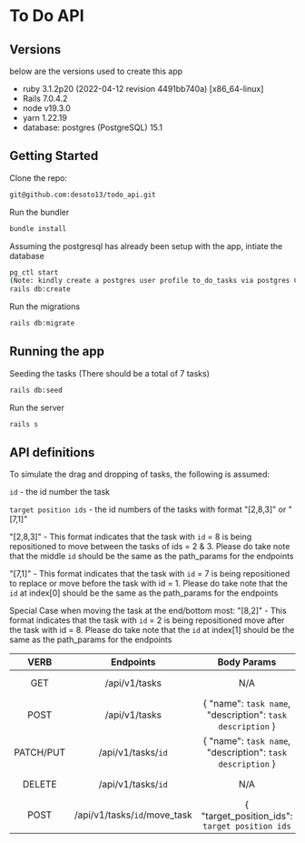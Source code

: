 # To Do API

## Versions
below are the versions used to create this app
- ruby 3.1.2p20 (2022-04-12 revision 4491bb740a) [x86_64-linux]
- Rails 7.0.4.2
- node v19.3.0
- yarn 1.22.19
- database: postgres (PostgreSQL) 15.1

## Getting Started

Clone the repo:
```sh
git@github.com:desoto13/todo_api.git
```

Run the bundler
```sh
bundle install
```

Assuming the postgresql has already been setup with the app, intiate the database
```sh
pg_ctl start
(Note: kindly create a postgres user profile to_do_tasks via postgres CLI) 
rails db:create
```
Run the migrations
```sh
rails db:migrate
```

## Running the app
Seeding the tasks (There should be a total of 7 tasks)
```sh
rails db:seed
```
Run the server
```sh
rails s
```

## API definitions
To simulate the drag and dropping of tasks, the following is assumed:

`id` - the id number the task

`target position ids` - the id numbers of the tasks with format "[2,8,3]" or "[7,1]"

"[2,8,3]" - This format indicates that the task with `id` = 8 is being repositioned to move between the tasks of ids = 2 & 3. Please do take note that the middle `id` should be the same as the path_params for the endpoints

"[7,1]" - This format indicates that the task with `id` = 7 is being repositioned to replace or move before the task with id = 1. Please do take note that the `id` at index[0] should be the same as the path_params for the endpoints

Special Case when moving the task at the end/bottom most:
"[8,2]" - This format indicates that the task with `id` = 2 is being repositioned move after the task with id = 8. Please do take note that the `id` at index[1] should be the same as the path_params for the endpoints



| VERB | Endpoints | Body Params | Description |
|:----:|:---------:|:-----------:|:-----------:|
| GET | /api/v1/tasks | N/A | List all of the tasks |
| POST | /api/v1/tasks | { "name": `task name`, "description": `task description` } | Create a task |
| PATCH/PUT | /api/v1/tasks/`id` | { "name": `task name`, "description": `task description` } | Update a task |
| DELETE | /api/v1/tasks/`id` | N/A | Delete a task |
| POST | /api/v1/tasks/`id`/move_task | { "target_position_ids": `target position ids` | Move a task |


